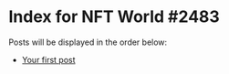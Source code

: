 # Index for NFT World #2483
Posts will be displayed in the order below:

- [Your first post](./001-first.md)

